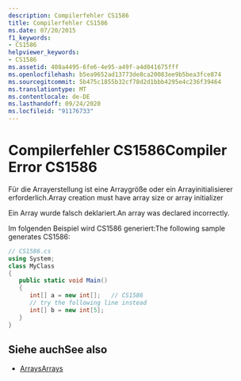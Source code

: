 ```yaml
---
description: Compilerfehler CS1586
title: Compilerfehler CS1586
ms.date: 07/20/2015
f1_keywords:
- CS1586
helpviewer_keywords:
- CS1586
ms.assetid: 408a4495-6fe6-4e95-a49f-a4d041675fff
ms.openlocfilehash: b5ea9652ad13773de8ca20083ee9b5bea3fce874
ms.sourcegitcommit: 5b475c1855b32cf78d2d1bbb4295e4c236f39464
ms.translationtype: MT
ms.contentlocale: de-DE
ms.lasthandoff: 09/24/2020
ms.locfileid: "91176733"
---
```

# <a name="compiler-error-cs1586"></a><span data-ttu-id="00543-103">Compilerfehler CS1586</span><span class="sxs-lookup"><span data-stu-id="00543-103">Compiler Error CS1586</span></span>

<span data-ttu-id="00543-104">Für die Arrayerstellung ist eine Arraygröße oder ein Arrayinitialisierer erforderlich.</span><span class="sxs-lookup"><span data-stu-id="00543-104">Array creation must have array size or array initializer</span></span>  
  
 <span data-ttu-id="00543-105">Ein Array wurde falsch deklariert.</span><span class="sxs-lookup"><span data-stu-id="00543-105">An array was declared incorrectly.</span></span>  
  
 <span data-ttu-id="00543-106">Im folgenden Beispiel wird CS1586 generiert:</span><span class="sxs-lookup"><span data-stu-id="00543-106">The following sample generates CS1586:</span></span>  
  
```csharp  
// CS1586.cs  
using System;  
class MyClass  
{  
   public static void Main()  
   {  
      int[] a = new int[];   // CS1586  
      // try the following line instead  
      int[] b = new int[5];  
   }  
}  
```  
  
## <a name="see-also"></a><span data-ttu-id="00543-107">Siehe auch</span><span class="sxs-lookup"><span data-stu-id="00543-107">See also</span></span>

- [<span data-ttu-id="00543-108">Arrays</span><span class="sxs-lookup"><span data-stu-id="00543-108">Arrays</span></span>](../programming-guide/arrays/index.md)
